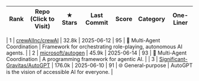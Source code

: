| Rank | Repo (Click to Visit) | ★ Stars | Last Commit | Score | Category | One-Liner |
|------|-----------------------|---------|-------------|-------|----------|-----------|

| 1 | [crewAIInc/crewAI](https://github.com/crewAIInc/crewAI) | 32.8k | 2025-06-12 | 95 | 🤖 Multi-Agent Coordination | Framework for orchestrating role-playing, autonomous AI agents. |
| 2 | [microsoft/autogen](https://github.com/microsoft/autogen) | 45.9k | 2025-06-14 | 93 | 🤖 Multi-Agent Coordination | A programming framework for agentic AI. |
| 3 | [Significant-Gravitas/AutoGPT](https://github.com/Significant-Gravitas/AutoGPT) | 176.0k | 2025-06-10 | 91 | 🌐 General-purpose | AutoGPT is the vision of accessible AI for everyone. |
